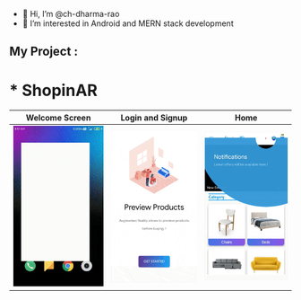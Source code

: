 - 👋 Hi, I’m @ch-dharma-rao
- 👀 I’m interested in Android and MERN stack development 
<!-- - 🌱 I’m currently learning MERN
- 💞️ I’m looking to collaborate on ...
- 📫 How to reach me ... -->

<!---
ch-dharma-rao/ch-dharma-rao is a ✨ special ✨ repository because its `README.md` (this file) appears on your GitHub profile.
You can click the Preview link to take a look at your changes.
--->
## My Project :

# * ShopinAR

|Welcome Screen                                 |Login and Signup                               |Home
|-----------------------------------------------|-----------------------------------------------|-----------------------------------------------|
| <img src="https://github.com/ch-dharma-rao/ShopinAR/blob/main/shopinar-demo-1.gif" width="270" />| <img src="https://github.com/ch-dharma-rao/ShopinAR/blob/main/shopinar-demo-2.gif" width="270" />| <img src="https://github.com/ch-dharma-rao/ShopinAR/blob/main/shopinar-demo-3.gif" width="270" />|
